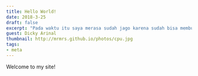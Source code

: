 ```yaml
---
title: Hello World!
date: 2018-3-25
draft: false
excerpt: "Pada waktu itu saya merasa sudah jago karena sudah bisa membuat game dengan paradigma OOP. Ketika saya mencoba untuk mengaplikasikan OOP didalam aplikasi bisnis dan saya mengalami kesulitan. Karena ternyata implementasi OOP di aplikasi bisnis jauh lebih susah."
guest: Dicky Arinal
thumbnail: http://mrmrs.github.io/photos/cpu.jpg
tags:
- meta
---
```


Welcome to my site!
